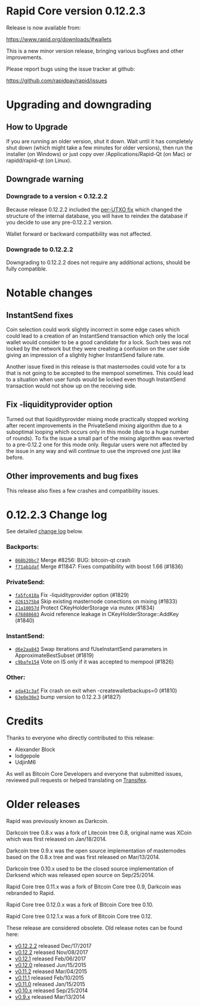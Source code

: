 Rapid Core version 0.12.2.3
==========================

Release is now available from:

  <https://www.rapid.org/downloads/#wallets>

This is a new minor version release, bringing various bugfixes and other
improvements.

Please report bugs using the issue tracker at github:

  <https://github.com/rapidpay/rapid/issues>


Upgrading and downgrading
=========================

How to Upgrade
--------------

If you are running an older version, shut it down. Wait until it has completely
shut down (which might take a few minutes for older versions), then run the
installer (on Windows) or just copy over /Applications/Rapid-Qt (on Mac) or
rapidd/rapid-qt (on Linux).

Downgrade warning
-----------------

### Downgrade to a version < 0.12.2.2

Because release 0.12.2.2 included the [per-UTXO fix](release-notes/rapid/release-notes-0.12.2.2.md#per-utxo-fix)
which changed the structure of the internal database, you will have to reindex
the database if you decide to use any pre-0.12.2.2 version.

Wallet forward or backward compatibility was not affected.

### Downgrade to 0.12.2.2

Downgrading to 0.12.2.2 does not require any additional actions, should be
fully compatible.

Notable changes
===============

InstantSend fixes
-----------------

Coin selection could work slightly incorrect in some edge cases which could
lead to a creation of an InstantSend transaction which only the local wallet
would consider to be a good candidate for a lock. Such txes was not locked by
the network but they were creating a confusion on the user side giving an
impression of a slightly higher InstantSend failure rate.

Another issue fixed in this release is that masternodes could vote for a tx
that is not going to be accepted to the mempool sometimes. This could lead to
a situation when user funds would be locked even though InstantSend transaction
would not show up on the receiving side.

Fix -liquidityprovider option
-----------------------------

Turned out that liquidityprovider mixing mode practically stopped working after
recent improvements in the PrivateSend mixing algorithm due to a suboptimal
looping which occurs only in this mode (due to a huge number of rounds). To fix
the issue a small part of the mixing algorithm was reverted to a pre-0.12.2 one
for this mode only. Regular users were not affected by the issue in any way and
will continue to use the improved one just like before.

Other improvements and bug fixes
--------------------------------

This release also fixes a few crashes and compatibility issues.


0.12.2.3 Change log
===================

See detailed [change log](https://github.com/rapidpay/rapid/compare/v0.12.2.2...rapidpay:v0.12.2.3) below.

### Backports:
- [`068b20bc7`](https://github.com/rapidpay/rapid/commit/068b20bc7) Merge #8256: BUG: bitcoin-qt crash
- [`f71ab1daf`](https://github.com/rapidpay/rapid/commit/f71ab1daf) Merge #11847: Fixes compatibility with boost 1.66 (#1836)

### PrivateSend:
- [`fa5fc418a`](https://github.com/rapidpay/rapid/commit/fa5fc418a) Fix -liquidityprovider option (#1829)
- [`d261575b4`](https://github.com/rapidpay/rapid/commit/d261575b4) Skip existing masternode conections on mixing (#1833)
- [`21a10057d`](https://github.com/rapidpay/rapid/commit/21a10057d) Protect CKeyHolderStorage via mutex (#1834)
- [`476888683`](https://github.com/rapidpay/rapid/commit/476888683) Avoid reference leakage in CKeyHolderStorage::AddKey (#1840)

### InstantSend:
- [`d6e2aa843`](https://github.com/rapidpay/rapid/commit/d6e2aa843) Swap iterations and fUseInstantSend parameters in ApproximateBestSubset (#1819)
- [`c9bafe154`](https://github.com/rapidpay/rapid/commit/c9bafe154) Vote on IS only if it was accepted to mempool (#1826)

### Other:
- [`ada41c3af`](https://github.com/rapidpay/rapid/commit/ada41c3af) Fix crash on exit when -createwalletbackups=0 (#1810)
- [`63e0e30e3`](https://github.com/rapidpay/rapid/commit/63e0e30e3) bump version to 0.12.2.3 (#1827)

Credits
=======

Thanks to everyone who directly contributed to this release:

- Alexander Block
- lodgepole
- UdjinM6

As well as Bitcoin Core Developers and everyone that submitted issues,
reviewed pull requests or helped translating on
[Transifex](https://www.transifex.com/projects/p/rapid/).


Older releases
==============

Rapid was previously known as Darkcoin.

Darkcoin tree 0.8.x was a fork of Litecoin tree 0.8, original name was XCoin
which was first released on Jan/18/2014.

Darkcoin tree 0.9.x was the open source implementation of masternodes based on
the 0.8.x tree and was first released on Mar/13/2014.

Darkcoin tree 0.10.x used to be the closed source implementation of Darksend
which was released open source on Sep/25/2014.

Rapid Core tree 0.11.x was a fork of Bitcoin Core tree 0.9,
Darkcoin was rebranded to Rapid.

Rapid Core tree 0.12.0.x was a fork of Bitcoin Core tree 0.10.

Rapid Core tree 0.12.1.x was a fork of Bitcoin Core tree 0.12.

These release are considered obsolete. Old release notes can be found here:

- [v0.12.2.2](release-notes/rapid/release-notes-0.12.2.2.md) released Dec/17/2017
- [v0.12.2](release-notes/rapid/release-notes-0.12.2.md) released Nov/08/2017
- [v0.12.1](release-notes/rapid/release-notes-0.12.1.md) released Feb/06/2017
- [v0.12.0](release-notes/rapid/release-notes-0.12.0.md) released Jun/15/2015
- [v0.11.2](release-notes/rapid/release-notes-0.11.2.md) released Mar/04/2015
- [v0.11.1](release-notes/rapid/release-notes-0.11.1.md) released Feb/10/2015
- [v0.11.0](release-notes/rapid/release-notes-0.11.0.md) released Jan/15/2015
- [v0.10.x](release-notes/rapid/release-notes-0.10.0.md) released Sep/25/2014
- [v0.9.x](release-notes/rapid/release-notes-0.9.0.md) released Mar/13/2014

